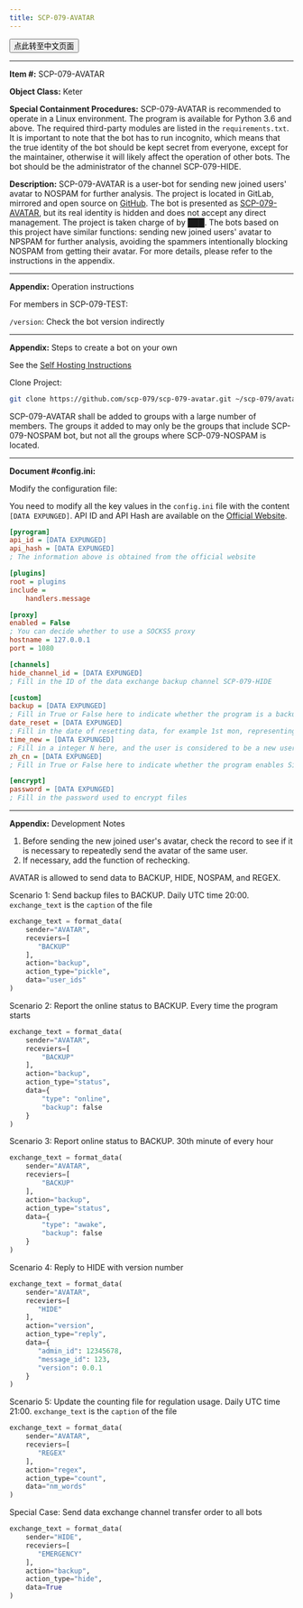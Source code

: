 ```yaml
---
title: SCP-079-AVATAR
---
```


<button onmouseover="PlaySound('totop1')" onmouseout="StopSound('totop1')" onclick="window.location.href = '/avatar-zh/';" class="zh">点此转至中文页面</button>

---

**Item #:** SCP-079-AVATAR

**Object Class:** Keter

**Special Containment Procedures:** SCP-079-AVATAR is recommended to operate in a Linux environment. The program is available for Python 3.6 and above. The required third-party modules are listed in the `requirements.txt`. It is important to note that the bot has to run incognito, which means that the true identity of the bot should be kept secret from everyone, except for the maintainer, otherwise it will likely affect the operation of other bots. The bot should be the administrator of the channel SCP-079-HIDE.

**Description:** SCP-079-AVATAR is a user-bot for sending new joined users' avatar to NOSPAM for further analysis. The project is located in GitLab, mirrored and open source on <a href="https://github.com/scp-079/scp-079-avatar" target="_blank">GitHub</a>. The bot is presented as <a href="https://t.me/SCP_079_AVATAR_BOT" class="079" target="_blank">SCP-079-AVATAR</a>, but its real identity is hidden and does not accept any direct management. The project is taken charge of by ███. The bots based on this project have similar functions: sending new joined users' avatar to NPSPAM for further analysis, avoiding the spammers intentionally blocking NOSPAM from getting their avatar. For more details, please refer to the instructions in the appendix.

---

**Appendix:** Operation instructions

For members in SCP-079-TEST:

`/version`: Check the bot version indirectly

---

**Appendix:** Steps to create a bot on your own

See the <a href="/how/">Self Hosting Instructions</a> 

Clone Project:

```bash
git clone https://github.com/scp-079/scp-079-avatar.git ~/scp-079/avatar
```

SCP-079-AVATAR shall be added to groups with a large number of members. The groups it added to may only be the groups that include SCP-079-NOSPAM bot, but not all the groups where SCP-079-NOSPAM is located.

---

**Document #config.ini:**

Modify the configuration file:

You need to modify all the key values ​​in the `config.ini` file with the content `[DATA EXPUNGED]`. API ID and API Hash are available on the <a href="https://my.telegram.org" target="_blank">Official Website</a>.

```ini
[pyrogram]
api_id = [DATA EXPUNGED]
api_hash = [DATA EXPUNGED]
; The information above is obtained from the official website

[plugins]
root = plugins
include =
    handlers.message

[proxy]
enabled = False
; You can decide whether to use a SOCKS5 proxy
hostname = 127.0.0.1
port = 1080

[channels]
hide_channel_id = [DATA EXPUNGED]
; Fill in the ID of the data exchange backup channel SCP-079-HIDE

[custom]
backup = [DATA EXPUNGED]
; Fill in True or False here to indicate whether the program is a backup copy
date_reset = [DATA EXPUNGED]
; Fill in the date of resetting data, for example 1st mon, representing the first Monday of every month
time_new = [DATA EXPUNGED]
; Fill in a integer N here, and the user is considered to be a new user within N seconds after the user joined the group
zh_cn = [DATA EXPUNGED]
; Fill in True or False here to indicate whether the program enables Simplified Chinese mode

[encrypt]
password = [DATA EXPUNGED]
; Fill in the password used to encrypt files
```

---

**Appendix:** Development Notes

1. Before sending the new joined user's avatar, check the record to see if it is necessary to repeatedly send the avatar of the same user.
2. If necessary, add the function of rechecking.

AVATAR is allowed to send data to BACKUP, HIDE, NOSPAM, and REGEX.

Scenario 1: Send backup files to BACKUP. Daily UTC time 20:00. `exchange_text` is the `caption` of the file

```python
exchange_text = format_data(
    sender="AVATAR",
    receviers=[
       "BACKUP"
    ],
    action="backup",
    action_type="pickle",
    data="user_ids"
)
```

Scenario 2: Report the online status to BACKUP. Every time the program starts

```python
exchange_text = format_data(
    sender="AVATAR",
    receviers=[
        "BACKUP"
    ],
    action="backup",
    action_type="status",
    data={
        "type": "online",
        "backup": false
    }
)
```

Scenario 3: Report online status to BACKUP. 30th minute of every hour

```python
exchange_text = format_data(
    sender="AVATAR",
    receviers=[
        "BACKUP"
    ],
    action="backup",
    action_type="status",
    data={
        "type": "awake",
        "backup": false
    }
)
```

Scenario 4: Reply to HIDE with version number

```python
exchange_text = format_data(
    sender="AVATAR",
    receviers=[
       "HIDE"
    ],
    action="version",
    action_type="reply",
    data={
       "admin_id": 12345678,
       "message_id": 123,
       "version": 0.0.1
    }
)
```

Scenario 5: Update the counting file for regulation usage. Daily UTC time 21:00. `exchange_text` is the `caption` of the file

```python
exchange_text = format_data(
    sender="AVATAR",
    receviers=[
       "REGEX"
    ],
    action="regex",
    action_type="count",
    data="nm_words"
)
```

Special Case: Send data exchange channel transfer order to all bots

```python
exchange_text = format_data(
    sender="HIDE",
    receviers=[
       "EMERGENCY"
    ],
    action="backup",
    action_type="hide",
    data=True
)
```

<audio src="/audio/door/dooropenpage.ogg" autoplay></audio>
<audio id="dooropen079" src="/audio/door/dooropen079.ogg"/>
